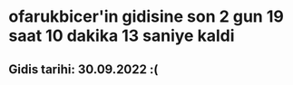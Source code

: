 # ofarukbicer'in gidisine son 2 gun 19 saat 10 dakika 13 saniye kaldi

## Gidis tarihi: 30.09.2022 :(